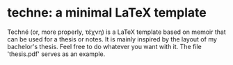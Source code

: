 # techne: a minimal LaTeX template
Techné (or, more properly, τέχνη) is a LaTeX template based on memoir that can be used for a thesis or notes. It is mainly inspired by the layout of my bachelor's thesis. Feel free to do whatever you want with it. The file 'thesis.pdf' serves as an example.
